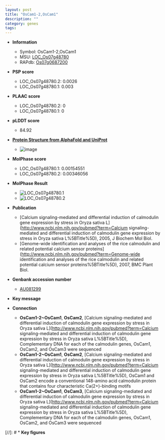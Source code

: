 ```yaml
---
layout: post
title: "OsCam1-2,OsCam1"
description: ""
category: genes
tags: 
---
```


* **Information**  
    + Symbol: OsCam1-2,OsCam1  
    + MSU: [LOC_Os07g48780](http://rice.plantbiology.msu.edu/cgi-bin/ORF_infopage.cgi?orf=LOC_Os07g48780)  
    + RAPdb: [Os07g0687200](http://rapdb.dna.affrc.go.jp/viewer/gbrowse_details/irgsp1?name=Os07g0687200)  

* **PSP score**  
    + LOC_Os07g48780.2: 0.0026 
    + LOC_Os07g48780.1: 0.003 

* **PLAAC score**  
    + LOC_Os07g48780.2: 0 
    + LOC_Os07g48780.1: 0 

* **pLDDT score**
    + 84.92

* **[Protein Structure from AlphaFold and UniProt](https://www.uniprot.org/uniprotkb/Q0JNS6/entry#structure)**
    + ![image](https://ricepsp.github.io/images/Q0/AF-Q0JNS6-F1.png)

* **MolPhase score**
    + LOC_Os07g48780.1: 0.00154551
    + LOC_Os07g48780.2: 0.00346056

* **MolPhase Result**
    + ![LOC_Os07g48780.1](https://304243504.github.io/Pictures/LOC_Os07g/LOC_Os07g48780.1.png)
    + ![LOC_Os07g48780.2](https://304243504.github.io/Pictures/LOC_Os07g/LOC_Os07g48780.2.png)

* **Publication**  
    + [Calcium signaling-mediated and differential induction of calmodulin gene expression by stress in Oryza sativa L](http://www.ncbi.nlm.nih.gov/pubmed?term=Calcium signaling-mediated and differential induction of calmodulin gene expression by stress in Oryza sativa L%5BTitle%5D), 2005, J Biochem Mol Biol.
    + [Genome-wide identification and analyses of the rice calmodulin and related potential calcium sensor proteins](http://www.ncbi.nlm.nih.gov/pubmed?term=Genome-wide identification and analyses of the rice calmodulin and related potential calcium sensor proteins%5BTitle%5D), 2007, BMC Plant Biol.

* **Genbank accession number**  
    + [AU081299](http://www.ncbi.nlm.nih.gov/nuccore/AU081299)

* **Key message**  

* **Connection**  
    + __OsCam1-2~OsCam1__, __OsCam2__, [Calcium signaling-mediated and differential induction of calmodulin gene expression by stress in Oryza sativa L](http://www.ncbi.nlm.nih.gov/pubmed?term=Calcium signaling-mediated and differential induction of calmodulin gene expression by stress in Oryza sativa L%5BTitle%5D), Complementary DNA for each of the calmodulin genes, OsCam1, OsCam2, and OsCam3 were sequenced
    + __OsCam1-2~OsCam1__, __OsCam2__, [Calcium signaling-mediated and differential induction of calmodulin gene expression by stress in Oryza sativa L](http://www.ncbi.nlm.nih.gov/pubmed?term=Calcium signaling-mediated and differential induction of calmodulin gene expression by stress in Oryza sativa L%5BTitle%5D), OsCam1 and OsCam2 encode a conventional 148-amino acid calmodulin protein that contains four characteristic Ca(2+)-binding motifs
    + __OsCam1-2~OsCam1__, __OsCam3__, [Calcium signaling-mediated and differential induction of calmodulin gene expression by stress in Oryza sativa L](http://www.ncbi.nlm.nih.gov/pubmed?term=Calcium signaling-mediated and differential induction of calmodulin gene expression by stress in Oryza sativa L%5BTitle%5D), Complementary DNA for each of the calmodulin genes, OsCam1, OsCam2, and OsCam3 were sequenced

[//]: # * **Key figures**  


